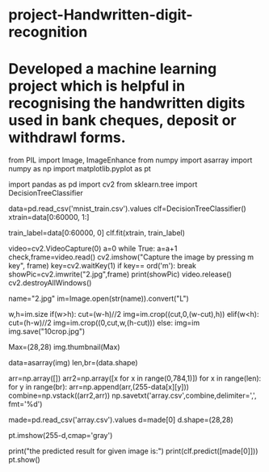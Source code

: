 # project-Handwritten-digit-recognition
# Developed a machine learning project which is helpful in recognising the handwritten digits used in bank cheques, deposit or withdrawl forms.

from PIL import Image, ImageEnhance
from numpy import asarray
import numpy as np
import matplotlib.pyplot as pt

import pandas as pd
import cv2
from sklearn.tree import DecisionTreeClassifier

data=pd.read_csv('mnist_train.csv').values
clf=DecisionTreeClassifier()
xtrain=data[0:60000, 1:]

train_label=data[0:60000, 0]
clf.fit(xtrain, train_label)


video=cv2.VideoCapture(0)
a=0
while True:
    a=a+1
    check,frame=video.read()
    cv2.imshow("Capture the image by pressing m key", frame)
    key=cv2.waitKey(1)
    if key== ord('m'):
        break
showPic=cv2.imwrite("2.jpg",frame)
print(showPic)
video.release()
cv2.destroyAllWindows()

name="2.jpg"
im=Image.open(str(name)).convert("L")

w,h=im.size
if(w>h):
    cut=(w-h)//2
    img=im.crop((cut,0,(w-cut),h))
elif(w<h):
    cut=(h-w)//2
    img=im.crop((0,cut,w,(h-cut)))
else:
    img=im
img.save("10crop.jpg")

Max=(28,28)
img.thumbnail(Max)

data=asarray(img)
len,br=(data.shape)

arr=np.array([])
arr2=np.array([x for x in range(0,784,1)])
for x in range(len):
    for y in range(br):
        arr=np.append(arr,(255-data[x][y]))
combine=np.vstack((arr2,arr))
np.savetxt('array.csv',combine,delimiter=',', fmt='%d')

made=pd.read_csv('array.csv').values
d=made[0]
d.shape=(28,28)

pt.imshow(255-d,cmap='gray')



print("the predicted result for given image is:")
print(clf.predict([made[0]]))
pt.show()












